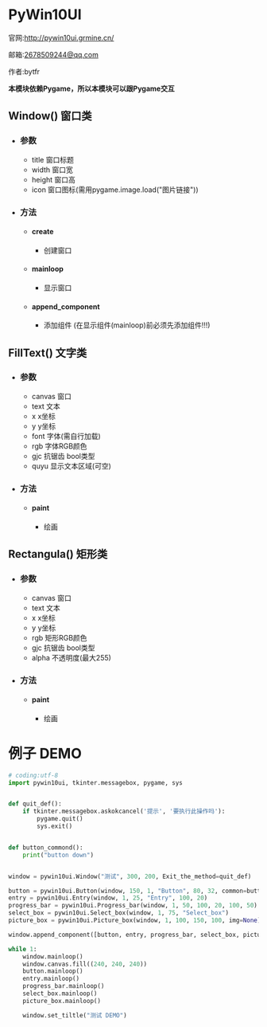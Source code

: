 # PyWin10UI

官网:http://pywin10ui.grmine.cn/

邮箱:2678509244@qq.com

作者:bytfr



**本模块依赖Pygame，所以本模块可以跟Pygame交互**



## Window() 窗口类

- ### 参数

  - title  窗口标题
  - width  窗口宽
  - height  窗口高
  - icon  窗口图标(需用pygame.image.load("图片链接"))

- ### 方法

  - #### create

    - 创建窗口

  - #### mainloop

    - 显示窗口

  - #### append_component

    - 添加组件 (在显示组件(mainloop)前必须先添加组件!!!)



## FillText() 文字类

- ### 参数

  - canvas  窗口
  - text  文本
  - x  x坐标
  - y  y坐标
  - font  字体(需自行加载)
  - rgb  字体RGB颜色
  - gjc  抗锯齿  bool类型
  - quyu  显示文本区域(可空)

- ### 方法

  - #### paint

    - 绘画



## Rectangula() 矩形类

- ### 参数

  - canvas  窗口
  - text  文本
  - x  x坐标
  - y  y坐标
  - rgb  矩形RGB颜色
  - gjc  抗锯齿  bool类型
  - alpha  不透明度(最大255)

- ### 方法

  - #### paint

    - 绘画

# 例子 DEMO

```python
# coding:utf-8
import pywin10ui, tkinter.messagebox, pygame, sys


def quit_def():
    if tkinter.messagebox.askokcancel('提示', '要执行此操作吗'):
        pygame.quit()
        sys.exit()


def button_commond():
    print("button down")


window = pywin10ui.Window("测试", 300, 200, Exit_the_method=quit_def)

button = pywin10ui.Button(window, 150, 1, "Button", 80, 32, common=button_commond)
entry = pywin10ui.Entry(window, 1, 25, "Entry", 100, 20)
progress_bar = pywin10ui.Progress_bar(window, 1, 50, 100, 20, 100, 50)
select_box = pywin10ui.Select_box(window, 1, 75, "Select_box")
picture_box = pywin10ui.Picture_box(window, 1, 100, 150, 100, img=None)

window.append_component([button, entry, progress_bar, select_box, picture_box])

while 1:
    window.mainloop()
    window.canvas.fill((240, 240, 240))
    button.mainloop()
    entry.mainloop()
    progress_bar.mainloop()
    select_box.mainloop()
    picture_box.mainloop()

    window.set_tiltle("测试 DEMO")



```

